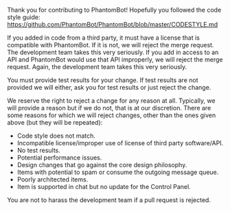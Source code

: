 Thank you for contributing to PhantomBot! Hopefully you followed the code style guide:
https://github.com/PhantomBot/PhantomBot/blob/master/CODESTYLE.md

If you added in code from a third party, it must have a license that is compatible with PhantomBot.  If it is not, we will reject the merge request.  The development team takes this very seriously.  If you add in access to an API and PhantomBot would use that API improperly, we will reject the merge request.  Again, the development team takes this very seriously.

You must provide test results for your change.  If test results are not provided we will either, ask you for test results or just reject the change.  

We reserve the right to reject a change for any reason at all.  Typically, we will provide a reason but if we do not, that is at our discretion.  There are some reasons for which we will reject changes, other than the ones given above (but they will be repeated):

- Code style does not match.
- Incompatible license/improper use of license of third party software/API.
- No test results.
- Potential performance issues.
- Design changes that go against the core design philosophy.
- Items with potential to spam or consume the outgoing message queue.
- Poorly architected items.
- Item is supported in chat but no update for the Control Panel.

You are not to harass the development team if a pull request is rejected.  
